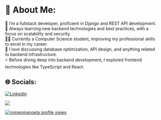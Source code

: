 # 💫 About Me:
💼 I’m a fullstack developer, proficient in Django and REST API development.<br>🌱 Always learning new backend technologies and best practices, with a focus on scalability and security.<br>👨‍🎓 Currently a Computer Science student, improving my professional skills to excel in my career.<br>💬 I love discussing database optimization, API design, and anything related to backend infrastructure.<br>⚡ Before diving deep into backend development, I explored frontend technologies like TypeScript and React.<br>


## 🌐 Socials:
[![LinkedIn](https://img.shields.io/badge/LinkedIn-%230077B5.svg?logo=linkedin&logoColor=white)](https://linkedin.com/in/romeo-manoela18) 

[![](https://visitcount.itsvg.in/api?id=RomeoManoela&icon=0&color=0)](https://visitcount.itsvg.in)

[![romeomanoela profile views](https://u8views.com/api/v1/github/profiles/141563333/views/day-week-month-total-count.svg)](https://u8views.com/github/RomeoManoela)
